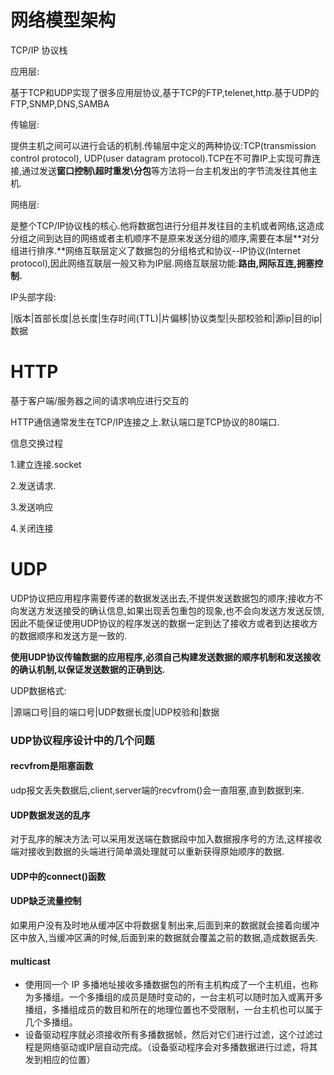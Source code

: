  

# 网络模型架构

TCP/IP 协议栈

应用层:

基于TCP和UDP实现了很多应用层协议,基于TCP的FTP,telenet,http.基于UDP的FTP,SNMP,DNS,SAMBA

传输层:

提供主机之间可以进行会话的机制.传输层中定义的两种协议:TCP(transmission control protocol), UDP(user datagram protocol).TCP在不可靠IP上实现可靠连接,通过发送**窗口控制\超时重发\分包**等方法将一台主机发出的字节流发往其他主机.

网络层:

是整个TCP/IP协议栈的核心.他将数据包进行分组并发往目的主机或者网络,这造成分组之间到达目的网络或者主机顺序不是原来发送分组的顺序,需要在本层**对分组进行排序.**网络互联层定义了数据包的分组格式和协议--IP协议(Internet protocol),因此网络互联层一般又称为IP层.网络互联层功能:**路由,网际互连,拥塞控制.**

IP头部字段:

|版本|首部长度|总长度|生存时间(TTL)|片偏移|协议类型|头部校验和|源ip|目的ip|数据



# HTTP

基于客户端/服务器之间的请求响应进行交互的

HTTP通信通常发生在TCP/IP连接之上.默认端口是TCP协议的80端口.

信息交换过程

1.建立连接.socket

2.发送请求.

3.发送响应

4.关闭连接

# UDP

​	UDP协议把应用程序需要传递的数据发送出去,不提供发送数据包的顺序;接收方不向发送方发送接受的确认信息,如果出现丢包重包的现象,也不会向发送方发送反馈,因此不能保证使用UDP协议的程序发送的数据一定到达了接收方或者到达接收方的数据顺序和发送方是一致的.

**使用UDP协议传输数据的应用程序,必须自己构建发送数据的顺序机制和发送接收的确认机制,以保证发送数据的正确到达.**

UDP数据格式:

|源端口号|目的端口号|UDP数据长度|UDP校验和|数据

### UDP协议程序设计中的几个问题

#### recvfrom是阻塞函数

udp报文丢失数据后,client,server端的recvfrom()会一直阻塞,直到数据到来.

#### UDP数据发送的乱序

对于乱序的解决方法:可以采用发送端在数据段中加入数据报序号的方法,这样接收端对接收到数据的头端进行简单滴处理就可以重新获得原始顺序的数据.

#### UDP中的connect()函数

#### UDP缺乏流量控制

如果用户没有及时地从缓冲区中将数据复制出来,后面到来的数据就会接着向缓冲区中放入,当缓冲区满的时候,后面到来的数据就会覆盖之前的数据,造成数据丢失.





#### multicast

- 使用同一个 IP 多播地址接收多播数据包的所有主机构成了一个主机组，也称为多播组。一个多播组的成员是随时变动的，一台主机可以随时加入或离开多播组，多播组成员的数目和所在的地理位置也不受限制，一台主机也可以属于几个多播组。
- 设备驱动程序就必须接收所有多播数据帧，然后对它们进行过滤，这个过滤过程是网络驱动或IP层自动完成。（设备驱动程序会对多播数据进行过滤，将其发到相应的位置）

